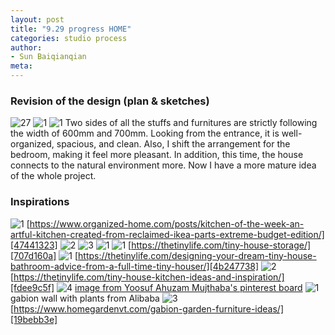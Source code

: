 ```yaml
---
layout: post
title: "9.29 progress HOME"
categories: studio process
author:
- Sun Baiqianqian
meta:
---
```




### Revision of the design (plan & sketches)
![27](https://raw.githubusercontent.com/SunBaiqianqian/SunBaiqianqian-Portfolio/master/assets/9.27-01.png)
![1](https://raw.githubusercontent.com/SunBaiqianqian/SunBaiqianqian-Portfolio/master/assets/微信图片_20210930005345.jpg)
![1](https://raw.githubusercontent.com/SunBaiqianqian/SunBaiqianqian-Portfolio/master/assets/微信图片_202109300053451.jpg)
Two sides of all the stuffs and furnitures are strictly following the width of 600mm and 700mm. Looking from the entrance, it is well-organized, spacious, and clean. Also, I shift the arrangement for the bedroom, making it feel more pleasant. In addition, this time, the house connects to the natural environment more. Now I have a more mature idea of the whole project.



### Inspirations
![1](https://raw.githubusercontent.com/SunBaiqianqian/SunBaiqianqian-Portfolio/master/assets/tiny-house-kitchen-storage-ideas.jpg)
[https://www.organized-home.com/posts/kitchen-of-the-week-an-artful-kitchen-created-from-reclaimed-ikea-parts-extreme-budget-edition/][47441323]
![2](https://raw.githubusercontent.com/SunBaiqianqian/SunBaiqianqian-Portfolio/master/assets/hidden-closet-in-tiny-home.jpg)
![3](https://raw.githubusercontent.com/SunBaiqianqian/SunBaiqianqian-Portfolio/master/assets/using-walls-as-storage-in-tiny-house.jpg)
![1](https://raw.githubusercontent.com/SunBaiqianqian/SunBaiqianqian-Portfolio/master/assets/under-floor-storage-space.jpg)
![1](https://raw.githubusercontent.com/SunBaiqianqian/SunBaiqianqian-Portfolio/master/assets/Bench-Seat-Storage-for-a-tiny-house.jpg)
[https://thetinylife.com/tiny-house-storage/][707d160a]
![1](https://raw.githubusercontent.com/SunBaiqianqian/SunBaiqianqian-Portfolio/master/assets/pull-out-bathroom-organizers.jpg)
[https://thetinylife.com/designing-your-dream-tiny-house-bathroom-advice-from-a-full-time-tiny-houser/][4b247738]
![2](https://raw.githubusercontent.com/SunBaiqianqian/SunBaiqianqian-Portfolio/master/assets/tiny-house-kichen-knife-storage.jpg)
[https://thetinylife.com/tiny-house-kitchen-ideas-and-inspiration/][fdee9c5f]
![4](https://i.pinimg.com/originals/c2/f1/c5/c2f1c5dd2c0070488785a664c7bd3411.jpg)
[image from Yoosuf Ahuzam Mujthaba's pinterest board](https://www.pinterest.com/ahuzammujthaba/_saved/)
![1](https://sc01.alicdn.com/kf/HTB1ZvV7X3vGK1Jjy0Feq6xYupXaJ/Factory-low-price-gabion-basket-gabion-stone.jpg)
gabion wall with plants from Alibaba
![3](https://www.homegardenvt.com/wp-content/uploads/2020/05/Gabion-Garden-Furniture-2.jpg)
[https://www.homegardenvt.com/gabion-garden-furniture-ideas/][19bebb3e]

  [4b247738]: https://thetinylife.com/designing-your-dream-tiny-house-bathroom-advice-from-a-full-time-tiny-houser/ "https://thetinylife.com/designing-your-dream-tiny-house-bathroom-advice-from-a-full-time-tiny-houser/"
  [fdee9c5f]: https://thetinylife.com/tiny-house-kitchen-ideas-and-inspiration/ "https://thetinylife.com/tiny-house-kitchen-ideas-and-inspiration/"
  [19bebb3e]: https://www.homegardenvt.com/gabion-garden-furniture-ideas/ "https://www.homegardenvt.com/gabion-garden-furniture-ideas/"



  [47441323]: https://www.organized-home.com/posts/kitchen-of-the-week-an-artful-kitchen-created-from-reclaimed-ikea-parts-extreme-budget-edition/ "https://www.organized-home.com/posts/kitchen-of-the-week-an-artful-kitchen-created-from-reclaimed-ikea-parts-extreme-budget-edition/"
  [707d160a]: https://thetinylife.com/tiny-house-storage/ "https://thetinylife.com/tiny-house-storage/"
  [3b66511a]: https://thetinylife.com/tiny-house-storage/ "https://thetinylife.com/tiny-house-storage/"
  [9c0eb277]: https://thetinylife.com/tiny-house-storage/ "https://thetinylife.com/tiny-house-storage/"
